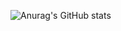 ![Anurag's GitHub stats](https://github-readme-stats.vercel.app/api?username=cyoure&show_icons=true&theme=radical)

<!-- ![java](https://img.shields.io/badge/Java-ED8B00?style=for-the-badge&logo=openjdk&logoColor=white) -->
<!--
**cyoure/cyoure** is a ✨ _special_ ✨ repository because its `README.md` (this file) appears on your GitHub profile.

Here are some ideas to get you started:

- 🔭 I’m currently working on ...
- 🌱 I’m currently learning ...
- 👯 I’m looking to collaborate on ...
- 🤔 I’m looking for help with ...
- 💬 Ask me about ...
- 📫 How to reach me: ...
- 😄 Pronouns: ...
- ⚡ Fun fact: ...
-->

